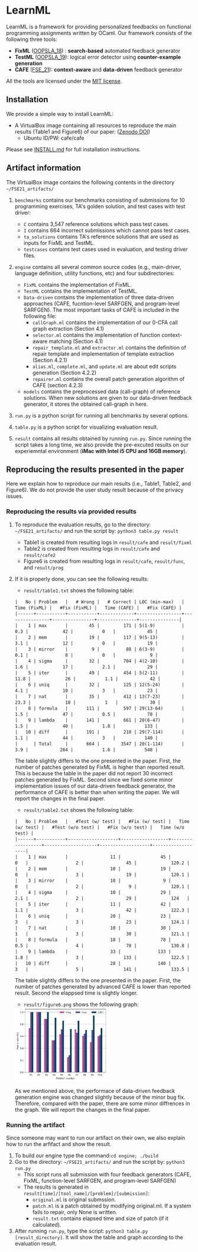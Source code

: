 # LearnML

LearnML is a framework for providing personalized feedbacks on functional programming assignments written by OCaml. Our framework consists of the following three tools:

* **FixML** ([OOPSLA_18](https://dl.acm.org/doi/10.1145/3276528)) : **search-based** automated feedback generator
* **TestML** ([OOPSLA_19](https://dl.acm.org/doi/10.1145/3360614)): logical error detector using **counter-example generation**
* **CAFE** ([FSE_21](./FSE21.pdf)): **context-aware** and **data-driven** feedback generator

All the tools are licensed under the [MIT license](LICENSE).

## Installation
We provide a simple way to install LearnML:
* A VirtualBox image containing all resources to reproduce the main results (Table1 and Figure6) of our paper: ([Zenodo DOI](https://zenodo.org/record/5084000#.YOvg65MzaBQ))
   * Ubuntu ID/PW: cafe/cafe
   
Please see [INSTALL.md](./INSTALL.md) for full installation instructions.

## Artifact information

The VirtualBox image contains the following contents in the directory `~/FSE21_artifacts/`
1. `benchmarks` contains our benchmarks consisting of submissions for 10 programming exercises, TA's golden solution, and test cases with test driver:
    * `C` contains 3,547 reference solutions which pass test cases.
    * `I` contains 664 incorrect submissions which cannot pass test cases.
    * `ta_solutions` contains TA's reference solutions that are used as inputs for FixML and TestML.
    * `testcases` contains test cases used in evaluation, and testing driver files.
 
2. `engine` contains all several common source codes (e.g., main-driver, language definition, utility functions, etc) and four subdirectories: 
    * `FixML` contains the implementation of FixML.
    * `TestML` contains the implementation of TestML.
    * `Data-driven` contains the implementation of three data-driven approaches (CAFE, fucntion-level SARFGEN, and program-level SARFGEN). The most important tasks of CAFE is included in the following file:
      * `callGraph.ml` contains the implementation of our 0-CFA call graph extraction (Section 4.1)
      * `selector.ml` contains the implementation of function context-aware matching (Section 4.1)
      * `repair_template.ml` and `extractor.ml` contains the definition of repair template and implementation of template extraction (Section 4.2.1)
      * `alias.ml`, `complete.ml`, and `update.ml` are about edit scripts generation (Section 4.2.2)
      * `repairer.ml` contains the overall patch generation algorithm of CAFE (section 4.2.3)
    * `models` contains the preprocessed data (call-graph) of reference solutions. When new solutions are given to our data-driven feedback generator, it stores the obtained call-graph in here.
    
3. `run.py` is a python script for running all benchmarks by several options.
4. `table.py` is a python script for visualizing evaluation result.
5. `result` contains all results obtained by running `run.py`. Since running the script takes a long time, we also provide the pre-excuted results on our experiemntal environment (**iMac with Intel i5 CPU and 16GB memory**).

## Reproducing the results presented in the paper
Here we explain how to reproduce our main results (i.e., Table1, Table2, and Figure6). We do not provide the user study result because of the privacy issues.

### Reproducing the results via provided results
1. To reproduce the evaluation results, go to the directory: `~/FSE21_artifacts/` and run the script by: ``` python3 table.py result ``` 
    * Table1 is created from resulting logs in `result/cafe` and `result/fixml`
    * Table2 is created from resulting logs in `result/cafe` and `result/cafe2`
    * Figure6 is created from  resulting logs in `result/cafe`, `result/func`, and `result/prog`
2. If it is properly done, you can see the following results:
    * `result/table1.txt` shows the following table:
    
    ```
    |   No | Problem   |   # Wrong |   # Correct | LOC (min-max)   |   Time (FixML) |   #Fix (FixML) |   Time (CAFE) |   #Fix (CAFE) |
    |------+-----------+-----------+-------------+-----------------+----------------+----------------+---------------+---------------|
    |    1 | max       |        45 |         171 | 5(1-9)          |            0.3 |             42 |           0   |            45 |
    |    2 | mem       |        19 |         117 | 9(5-13)         |            3.1 |             12 |           0   |            19 |
    |    3 | mirror    |         9 |          88 | 6(3-9)          |            0.1 |              8 |           0   |             9 |
    |    4 | sigma     |        32 |         704 | 4(2-10)         |            1.6 |             17 |           2.1 |            29 |
    |    5 | iter      |        49 |         454 | 5(2-11)         |           11.8 |             26 |           1.1 |            42 |
    |    6 | uniq      |        32 |         125 | 12(5-24)        |            4.1 |             10 |           3   |            23 |
    |    7 | nat       |        35 |         412 | 13(7-23)        |           23.3 |             18 |           1   |            30 |
    |    8 | formula   |       111 |         597 | 29(13-64)       |            1.5 |             47 |           0.5 |            78 |
    |    9 | lambda    |       141 |         661 | 20(6-47)        |            1.5 |             40 |           1.8 |           133 |
    |   10 | diff      |       191 |         218 | 29(7-114)       |            1.1 |             44 |           3   |           140 |
    |      | Total     |       664 |        3547 | 20(1-114)       |            3.9 |            264 |           1.6 |           548 |
    ```
    
    The table slightly differs to the one presented in the paper. First, the number of patches generated by FixML is higher than reported result. This is because the table in the paper did not report 30 incorrect patches generated by FixML. Second since we fixed some minor implementation issues of our data-driven feedback generator, the performance of CAFE is better than when writing the paper. We will report the changes in the final paper.
    
    * `result/table2.txt` shows the following table:
    
    ```
    |   No | Problem   |   #Test (w/ test) |   #Fix (w/ test) |   Time (w/ test) |   #Test (w/o test) |   #Fix (w/o test) |   Time (w/o test) |
    |------+-----------+-------------------+------------------+------------------+--------------------+-------------------+-------------------|
    |    1 | max       |                11 |               45 |              0   |                  2 |                45 |             120.2 |
    |    2 | mem       |                10 |               19 |              0   |                  3 |                19 |             120.1 |
    |    3 | mirror    |                10 |                9 |              0   |                  2 |                 9 |             120.1 |
    |    4 | sigma     |                10 |               29 |              2.1 |                  2 |                29 |             124   |
    |    5 | iter      |                11 |               42 |              1.1 |                  3 |                42 |             122.3 |
    |    6 | uniq      |                20 |               23 |              3   |                  3 |                23 |             124.1 |
    |    7 | nat       |                10 |               30 |              1   |                  3 |                30 |             121.1 |
    |    8 | formula   |                18 |               78 |              0.5 |                  4 |                78 |             130.8 |
    |    9 | lambda    |                33 |              133 |              1.8 |                  3 |               133 |             122.5 |
    |   10 | diff      |                28 |              140 |              3   |                  5 |               141 |             133.5 |
    ```
    
    The table slightly differs to the one presented in the paper. First, the number of patches generated by advanced CAFE is lower than reported result. Second the elappsed time is slightly longer.
    
    * `result/figure6.png` shows the following graph:

    <img src= "./result/figure6.png" width="250" height="200"> 
    
    As we mentioned above, the performace of data-driven feedback generation engine was changed slightly because of the minor bug fix. Therefore, compared with the paper, there are some minor diffrences in the graph. We will report the changes in the final paper.

### Running the artifact
Since someone may want to run our artifact on their own, we also explain how to run the arfifact and show the result. 
1. To build our engine type the command:```cd engine; ./build```
2. Go to the directory: `~/FSE21_artifacts/` and run the script by: ``` python3 run.py ```
    * This script runs all submission with four feedback generators (CAFE, FixML, function-level SARFGEN, and program-level SARFGEN)
    * The results is generated in `result[time]/[tool_name]/[problem]/[submission]`:
      * `original.ml` is original submssion.
      * `patch.ml` is a patch obtained by modifying original.ml. If a system fails to repair, only None is written.
      * `result.txt` contains elapsed time and size of patch (if it calculated).
3. After running `run.py`, type the script: ``` python3 table.py [result_directory] ```. It will show the table and graph according to the evaluation result.
